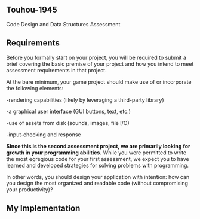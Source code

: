 ## Touhou-1945
Code Design and Data Structures Assessment

## Requirements
Before you formally start on your project, you will be required to submit a brief covering the basic premise of your project and how you intend to meet assessment requirements in that project.

At the bare minimum, your game project should make use of or incorporate the following elements:

-rendering capabilities (likely by leveraging a third-party library)

-a graphical user interface (GUI buttons, text, etc.)

-use of assets from disk (sounds, images, file I/O)

-input-checking and response

**Since this is the second assessment project, we are primarily looking for growth in your programming abilities.** While you were permitted to write the most egregious code for your first assessment, we expect you to have learned and developed strategies for solving problems with programming.

In other words, you should design your application with intention: how can you design the most organized and readable code (without compromising your productivity)?

## My Implementation
